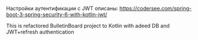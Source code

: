 Настройки аутентификации с JWT описаны: https://codersee.com/spring-boot-3-spring-security-6-with-kotlin-jwt/

This is refactored BulletinBoard project to Kotlin with adeed DB and JWT+refresh authentication
